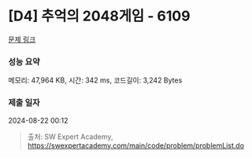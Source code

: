 # [D4] 추억의 2048게임 - 6109 

[문제 링크](https://swexpertacademy.com/main/code/problem/problemDetail.do?contestProbId=AWbrg9uabZsDFAWQ) 

### 성능 요약

메모리: 47,964 KB, 시간: 342 ms, 코드길이: 3,242 Bytes

### 제출 일자

2024-08-22 00:12



> 출처: SW Expert Academy, https://swexpertacademy.com/main/code/problem/problemList.do